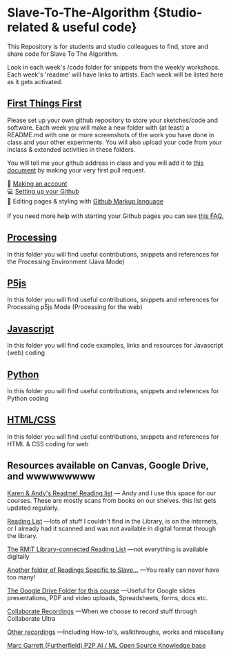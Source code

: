 # Slave-To-The-Algorithm {Studio-related & useful code}
This Repository is for students and studio colleagues to find, store and share code for Slave To The Algorithm.

Look in each week's /code folder for snippets from the weekly workshops. Each week's 'readme' will have links to artists. Each week will be listed here as it gets activated.

## [First Things First](FAQ_start.md)

Please set up your own github repository to store your sketches/code and software. Each week you will make a new folder with (at least) a README.md with one or more screenshots of the work you have done in class and your other experiments. You will also upload your code from your inclass & extended activities in these folders. 

You will tell me your github address in class and you will add it to [this document](student_githubs.md) by making your very first pull request.

:bust_in_silhouette: [Making an account](https://github.com/)<br/>
:computer: [Setting up your Github](https://docs.github.com/en/github/getting-started-with-github) <br/>
:man_dancing: Editing pages & styling with [Github Markup language](https://guides.github.com/features/mastering-markdown/)<br/>
<br/>
If you need more help with starting your Github pages you can see [this FAQ.](FAQ_start.md)

## <a href="https://github.com/karenanndonnachie/Slave-To-The-Algorithm/tree/master/Processing">Processing</a>
In this folder you will find useful contributions, snippets and references for the Processing Environment (Java Mode)

## [P5js](P5js/)
In this folder you will find useful contributions, snippets and references for Processing p5js Mode (Processing for the web)

## [Javascript](Javascript/)
In this folder you will find code examples, links and resources for Javascript (web) coding

## [Python](Python/)
In this folder you will find useful contributions, snippets and references for Python coding

## [HTML/CSS](HTML_CSS)
In this folder you will find useful contributions, snippets and references for HTML & CSS coding for web

## Resources available on Canvas, Google Drive, and wwwwwwwww
[Karen & Andy's Readme! Reading list](http://digbeyond.com/readme/phplist.php?course=Generative%20Design) — Andy and I use this space for our courses. These are mostly scans from books on our shelves. this list gets updated regularly.

[Reading List](https://rmit.instructure.com/courses/76067/pages/readings-references-resources) —lots of stuff I couldn't find in the Library, is on the internets, or I already had it scanned and was not available in digital format through the library.

[The RMIT Library-connected Reading List](https://rmit.instructure.com/courses/76067/external_tools/29157) —not everything is available digitally

[Another folder of Readings Specific to Slave...](https://drive.google.com/drive/folders/1hpeLCF4o2FZYSqlgXTv0rNcurN8TBIye?usp=sharing) —You really can never have too many!

[The Google Drive Folder for this course](https://drive.google.com/drive/folders/1aPUSGobtV_izM13CIYxSczvSDywYCq7k?usp=sharing) —Useful for Google slides presentations, PDF and video uploads, Spreadsheets, forms, docs etc.

[Collaborate Recordings](https://rmit.instructure.com/courses/76067/external_tools/546) —When we choose to record stuff through Collaborate Ultra

[Other recordings](https://drive.google.com/drive/folders/1_PzC6nqs1x8XRx8axmFNbs0G_5BmVThA?usp=sharing) —Including How-to's, walkthroughs, works and miscellany

[Marc Garrett (Furtherfield) P2P AI / ML Open Source Knowledge base](https://marcgarrett.wordpress.com/2020/09/11/an-open-p2p-resource-for-ai-technology-art-academia-and-activism/?customize_changeset_uuid=893017cd-a26b-41e4-9052-ab4a3eb5d39b&customize_autosaved=on)
